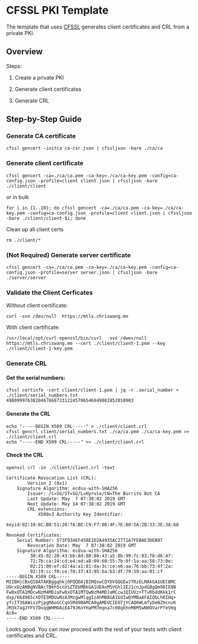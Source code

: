 # CFSSL PKI Template

The template that uses [CFSSL](https://github.com/cloudflare/cfssl) generates client certificates and CRL from a private PKI.

## Overview

Steps:

1. Create a private PKI

2. Generate client certificates

3. Generate CRL

## Step-by-Step Guide 

### Generate CA certificate
```
cfssl gencert -initca ca-csr.json | cfssljson -bare ./ca/ca
```

### Generate client certificate

```
cfssl gencert -ca=./ca/ca.pem -ca-key=./ca/ca-key.pem -config=ca-config.json -profile=client client.json | cfssljson -bare ./client/client
```

or in bulk

```
for i in {1..10}; do cfssl gencert -ca=./ca/ca.pem -ca-key=./ca/ca-key.pem -config=ca-config.json -profile=client client.json | cfssljson -bare ./client/client-$i; done
```

Clean up all client certs
```
rm ./client/*
```

### (Not Required) Generate server certificate

```
cfssl gencert -ca=./ca/ca.pem -ca-key=./ca/ca-key.pem -config=ca-config.json -profile=server server.json | cfssljson -bare ./server/server
```


### Validate the Client Cerficates

Without client certificate: 

```
curl -svo /dev/null  https://mtls.chriswang.me
```

With client certificate: 

```
/usr/local/opt/curl-openssl/bin/curl  -svo /dwev/null https://mtls.chriswang.me --cert ./client/client-1.pem --key ./client/client-1-key.pem
```

### Generate CRL


#### Get the serial numbers:
```
cfssl certinfo -cert client/client-1.pem | jq -r .serial_number > ./client/serial_numbers.txt
498099976382046766672312245706546949882852010903
```

#### Generate the CRL
```
echo "-----BEGIN X509 CRL-----" > ./client/client.crl 
cfssl gencrl client/serial_numbers.txt ./ca/ca.pem ./ca/ca-key.pem >> ./client/client.crl 
echo "-----END X509 CRL-----" >> ./client/client.crl
```

#### Check the CRL

```
openssl crl -in ./client/client.crl -text

Certificate Revocation List (CRL):
        Version 2 (0x1)
    Signature Algorithm: ecdsa-with-SHA256
        Issuer: /C=SG/ST=SG/L=Hyrule/CN=The Burrito Bot CA
        Last Update: May  7 07:38:02 2019 GMT
        Next Update: May 14 07:38:02 2019 GMT
        CRL extensions:
            X509v3 Authority Key Identifier: 
                keyid:02:10:6C:B8:51:20:7A:BE:C9:F7:08:4F:7E:80:5A:2B:33:3E:3A:60

Revoked Certificates:
    Serial Number: 573F934EF45BE1D2A4935AC2771A7FEBAE3DEB97
        Revocation Date: May  7 07:38:02 2019 GMT
    Signature Algorithm: ecdsa-with-SHA256
         30:45:02:20:43:bb:8d:80:80:43:a5:8b:99:fc:83:78:d6:47:
         72:7b:ca:24:cd:e4:ed:a8:09:60:55:7b:0f:1a:aa:58:73:0e:
         02:21:00:ef:d2:4a:a1:81:da:3c:ce:e6:aa:76:bb:73:4f:2a:
         92:19:cc:f0:ce:70:37:43:95:6a:b3:df:79:59:aa:01:cf
-----BEGIN X509 CRL-----
MIIBHjCBxQIBATAKBggqhkjOPQQDAjBIMQswCQYDVQQGEwJTRzELMAkGA1UECBMC
U0cxDzANBgNVBAcTBkh5cnVsZTEbMBkGA1UEAxMSVGhlIEJ1cnJpdG8gQm90IENB
Fw0xOTA1MDcwNzM4MDJaFw0xOTA1MTQwNzM4MDJaMCcwJQIUVz+TTvRb4dKkk1rC
dxp/664965cXDTE5MDUwNzA3MzgwMlqgIzAhMB8GA1UdIwQYMBaAFAIQbLhRIHq+
yfcIT36AWiszPjpgMAoGCCqGSM49BAMCA0gAMEUCIEO7jYCAQ6WLmfyDeNZHcnvK
JM3k7agJYFV7DxqqWHMOAiEA79JKoYHaPM7mqna7c08qkhnM8M5wN0OVarPfeVmq
Ac8=
-----END X509 CRL-----
```

Looks good. You can now proceed with the rest of your tests with client certificates and CRL.
